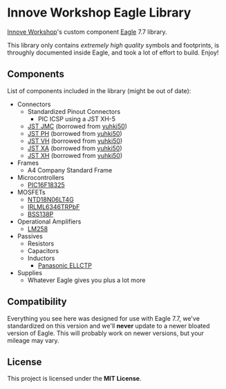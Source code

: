 # Innove Workshop Eagle Library

[Innove Workshop](http://innoveworkshop.com/)'s custom component
[Eagle](https://www.autodesk.com/products/eagle/overview) 7.7 library.

This library only contains *extremely high quality* symbols and footprints, is
throughly documented inside Eagle, and took a lot of effort to build. Enjoy!


## Components

List of components included in the library (might be out of date):

  - Connectors
    - Standardized Pinout Connectors
	  - PIC ICSP using a JST XH-5
    - [JST JMC](http://www.jst-mfg.com/product/detail_e.php?series=147) (borrowed
	  from [yuhki50](https://github.com/yuhki50/eagle-pcb-library))
    - [JST PH](http://www.jst-mfg.com/product/detail_e.php?series=199) (borrowed
	  from [yuhki50](https://github.com/yuhki50/eagle-pcb-library))
    - [JST VH](http://www.jst-mfg.com/product/detail_e.php?series=262) (borrowed
	  from [yuhki50](https://github.com/yuhki50/eagle-pcb-library))
    - [JST XA](http://www.jst-mfg.com/product/detail_e.php?series=272) (borrowed
	  from [yuhki50](https://github.com/yuhki50/eagle-pcb-library))
    - [JST XH](http://www.jst-mfg.com/product/detail_e.php?series=277) (borrowed
	  from [yuhki50](https://github.com/yuhki50/eagle-pcb-library))
  - Frames
    - A4 Company Standard Frame
  - Microcontrollers
    - [PIC16F18325](https://www.microchip.com/wwwproducts/en/PIC16F18325)
  - MOSFETs
    - [NTD18N06LT4G](http://www.farnell.com/datasheets/2355009.pdf)
	- [IRLML6346TRPbF](http://www.farnell.com/datasheets/1911845.pdf)
	- [BSS138P](http://www.farnell.com/datasheets/923164.pdf)
  - Operational Amplifiers
    - [LM258](https://www.ti.com/product/LM258)
  - Passives
    - Resistors
	- Capacitors
	- Inductors
	  - [Panasonic ELLCTP](http://industrial.panasonic.com/cdbs/www-data/pdf/AGM0000/AGM0000CE22.pdf)
  - Supplies
    - Whatever Eagle gives you plus a lot more

## Compatibility

Everything you see here was designed for use with Eagle 7.7, we've standardized
on this version and we'll **never** update to a newer bloated version of Eagle.
This will probably work on newer versions, but your mileage may vary.


## License

This project is licensed under the **MIT License**.
